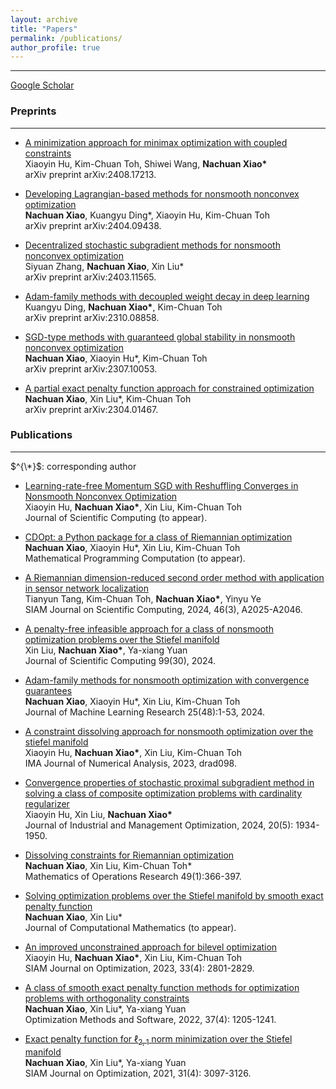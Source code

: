 ```yaml
---
layout: archive
title: "Papers"
permalink: /publications/
author_profile: true
---
```


<!---
{% if author.googlescholar %}
  You can also find my articles on <u><a href="{{author.googlescholar}}">my Google Scholar profile</a>.</u>
{% endif %}
-->
<!---
{% include base_path %}
-->
<!---
{% for post in site.publications reversed %}
  {% include archive-single.html %}
{% endfor %}
-->


- - -



[Google Scholar](https://scholar.google.com/citations?view_op=list_works&user=1qrNHUMAAAAJ&sortby=pubdate)



### Preprints

------

* [A minimization approach for minimax optimization with coupled constraints](https://arxiv.org/pdf/2408.17213) <br>Xiaoyin Hu, Kim-Chuan Toh, Shiwei Wang, <strong>Nachuan Xiao*</strong> <br>
  arXiv preprint arXiv:2408.17213. <br>
  
* [Developing Lagrangian-based methods for nonsmooth nonconvex optimization](https://arxiv.org/pdf/2404.09438) <br>
  <strong>Nachuan Xiao</strong>, Kuangyu Ding*, Xiaoyin Hu, Kim-Chuan Toh <br>
  arXiv preprint arXiv:2404.09438. <br>
  
* [Decentralized stochastic subgradient methods for nonsmooth nonconvex optimization](https://arxiv.org/pdf/2403.11565) <br>
  Siyuan Zhang, <strong>Nachuan Xiao</strong>, Xin Liu* <br>
  arXiv preprint arXiv:2403.11565. <br>
  
* [Adam-family methods with decoupled weight decay in deep learning](https://arxiv.org/pdf/2310.08858) <br>
  Kuangyu Ding, <strong>Nachuan Xiao*</strong>, Kim-Chuan Toh <br>
  arXiv preprint arXiv:2310.08858. <br>
  
* [SGD-type methods with guaranteed global stability in nonsmooth nonconvex optimization](https://arxiv.org/pdf/2307.10053) <br>
  <strong>Nachuan Xiao</strong>, Xiaoyin Hu*, Kim-Chuan Toh <br>
  arXiv preprint arXiv:2307.10053. <br>
  
* [A partial exact penalty function approach for constrained optimization](https://arxiv.org/pdf/2304.01467) <br>
  <strong>Nachuan Xiao</strong>, Xin Liu*, Kim-Chuan Toh <br>
  arXiv preprint arXiv:2304.01467. <br>
  

  
  



### Publications

------

$^{\*}$: corresponding author

* [Learning-rate-free Momentum SGD with Reshuffling Converges in Nonsmooth Nonconvex Optimization](https://arxiv.org/pdf/2406.18287) <br>
  Xiaoyin Hu, <strong>Nachuan Xiao*</strong>, Xin Liu, Kim-Chuan Toh <br>
  Journal of Scientific Computing (to appear). <br>

* [CDOpt: a Python package for a class of Riemannian optimization](https://arxiv.org/pdf/2212.02698) <br>
  <strong>Nachuan Xiao</strong>, Xiaoyin Hu*, Xin Liu, Kim-Chuan Toh <br>
  Mathematical Programming Computation (to appear). <br>

* [A Riemannian dimension-reduced second order method with application in sensor network localization](https://arxiv.org/pdf/2304.10092) <br>
  Tianyun Tang, Kim-Chuan Toh, <strong>Nachuan Xiao*</strong>, Yinyu Ye <br>
  SIAM Journal on Scientific Computing, 2024, 46(3), A2025-A2046. <br>
* [A penalty-free infeasible approach for a class of nonsmooth optimization problems over the Stiefel manifold](https://link.springer.com/article/10.1007/s10915-024-02495-4) <br>
  Xin Liu, <strong>Nachuan Xiao*</strong>, Ya-xiang Yuan <br>
  Journal of Scientific Computing 99(30), 2024. <br>
* [Adam-family methods for nonsmooth optimization with convergence guarantees](https://arxiv.org/pdf/2305.03938) <br>
  **Nachuan Xiao**, Xiaoyin Hu*, Xin Liu, Kim-Chuan Toh <br>
  Journal of Machine Learning Research 25(48):1-53, 2024. <br>
* [A constraint dissolving approach for nonsmooth optimization over the stiefel manifold](https://arxiv.org/pdf/2205.10500) <br>
  Xiaoyin Hu, <strong>Nachuan Xiao*</strong>, Xin Liu, Kim-Chuan Toh <br>
  IMA Journal of Numerical Analysis, 2023, drad098. <br>
* [Convergence properties of stochastic proximal subgradient method in solving a class of composite optimization problems with cardinality regularizer](https://www.aimsciences.org/data/article/export-pdf?id=65533d860e1b0f26aa73e627) <br>
  Xiaoyin Hu, Xin Liu, <strong>Nachuan Xiao*</strong> <br>
  Journal of Industrial and Management Optimization, 2024, 20(5): 1934-1950. <br>
* [Dissolving constraints for Riemannian optimization ](https://pubsonline.informs.org/doi/abs/10.1287/moor.2023.1360) <br>
  <strong>Nachuan Xiao</strong>, Xin Liu, Kim-Chuan Toh* <br>
  Mathematics of Operations Research 49(1):366-397. <br>
* [Solving optimization problems over the Stiefel manifold by smooth exact penalty function](https://arxiv.org/pdf/2110.08986) <br>
  <strong>Nachuan Xiao</strong>, Xin Liu* <br>
  Journal of Computational Mathematics (to appear). <br>
* [An improved unconstrained approach for bilevel optimization](https://epubs.siam.org/doi/full/10.1137/22M1513034) <br>
  Xiaoyin Hu, <strong>Nachuan Xiao*</strong>, Xin Liu, Kim-Chuan Toh <br>
  SIAM Journal on Optimization, 2023, 33(4): 2801-2829. <br>
* [A class of smooth exact penalty function methods for optimization problems with orthogonality constraints](https://www.tandfonline.com/doi/abs/10.1080/10556788.2020.1852236) <br>
  <strong>Nachuan Xiao</strong>, Xin Liu*, Ya-xiang Yuan <br>
  Optimization Methods and Software, 2022, 37(4): 1205-1241. <br>
* [Exact penalty function for $\ell_{2,1}$ norm minimization over the Stiefel manifold](https://epubs.siam.org/doi/abs/10.1137/20M1354313) <br>
  <strong>Nachuan Xiao</strong>, Xin Liu*, Ya-xiang Yuan <br>
  SIAM Journal on Optimization, 2021, 31(4): 3097-3126. <br>

